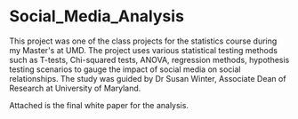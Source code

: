 # Social_Media_Analysis
This project was one of the class projects for the statistics course during my Master's at UMD. The project uses various statistical testing methods such as T-tests, Chi-squared tests, ANOVA, regression methods, hypothesis testing scenarios to gauge the impact of social media on social relationships. The study was guided by Dr Susan Winter, Associate Dean of Research at University of Maryland.



Attached is the final white paper for the analysis.
